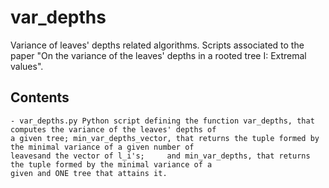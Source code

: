 # var_depths
Variance of leaves' depths related algorithms. Scripts associated to the paper "On the variance of the leaves' depths
in a rooted tree I: Extremal values".
## Contents
    - var_depths.py Python script defining the function var_depths, that computes the variance of the leaves' depths of
    a given tree; min_var_depths_vector, that returns the tuple formed by the minimal variance of a given number of
    leavesand the vector of l_i's;     and min_var_depths, that returns the tuple formed by the minimal variance of a
    given and ONE tree that attains it.
